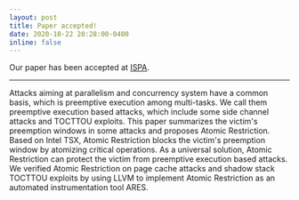 ```yaml
---
layout: post
title: Paper accepted!
date: 2020-10-22 20:28:00-0400
inline: false
---
```


Our paper has been accepted at [ISPA](https://hpcn.exeter.ac.uk/ispa2020/).

***

Attacks aiming at parallelism and concurrency system have a common basis, which is preemptive execution among multi-tasks. We call them preemptive execution based attacks, which include some side channel attacks and TOCTTOU exploits. This paper summarizes the victim's preemption windows in some attacks and proposes Atomic Restriction. Based on Intel TSX, Atomic Restriction blocks the victim's preemption window by atomizing critical operations. As a universal solution, Atomic Restriction can protect the victim from preemptive execution based attacks. We verified Atomic Restriction on page cache attacks and shadow stack TOCTTOU exploits by using LLVM to implement Atomic Restriction as an automated instrumentation tool ARES.

<!-- #### Hipster list
<ul>
    <li>brunch</li>
    <li>fixie</li>
    <li>raybans</li>
    <li>messenger bag</li>
</ul> -->